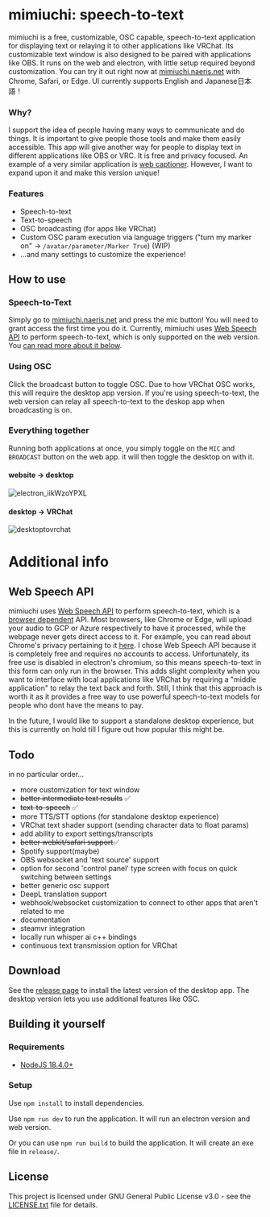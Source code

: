 # mimiuchi: speech-to-text
mimiuchi is a free, customizable, OSC capable, speech-to-text application for displaying text or relaying it to other applications like VRChat. Its customizable text window is also designed to be paired with applications like OBS. It runs on the web and electron, with little setup required beyond customization. You can try it out right now at [mimiuchi.naeris.net](https://mimiuchi.naeris.net/) with Chrome, Safari, or Edge. UI currently supports English and Japanese日本語！

### Why?
I support the idea of people having many ways to communicate and do things. It is important to give people those tools and make them easily accessible. This app will give another way for people to display text in different applications like OBS or VRC. It is free and privacy focused. An example of a very similar application is [web captioner](https://webcaptioner.com/). However, I want to expand upon it and make this version unique!

### Features
- Speech-to-text
- Text-to-speech
- OSC broadcasting (for apps like VRChat)
- Custom OSC param execution via language triggers ("turn my marker on" -> `/avatar/parameter/Marker True`) (WIP)
- ...and many settings to customize the experience!

## How to use
### Speech-to-Text
Simply go to [mimiuchi.naeris.net](https://mimiuchi.naeris.net/) and press the mic button! You will need to grant access the first time you do it. Currently, mimiuchi uses [Web Speech API](https://developer.mozilla.org/en-US/docs/Web/API/Web_Speech_API) to perform speech-to-text, which is only supported on the web version. You [can read more about it below](#web-speech-api).

### Using OSC
Click the broadcast button to toggle OSC. Due to how VRChat OSC works, this will require the desktop app version. If you're using speech-to-text, the web version can relay all speech-to-text to the deskop app when broadcasting is on.

### Everything together
Running both applications at once, you simply toggle on the `MIC` and `BROADCAST` button on the web app. it will then toggle the desktop on with it.

#### website -> desktop
![electron_iikWzoYPXL](https://user-images.githubusercontent.com/9059594/226288125-b09fcf3e-6a98-41e3-a84d-f382845e3a22.gif)

#### desktop -> VRChat
![desktoptovrchat](https://user-images.githubusercontent.com/9059594/226288753-1232f6e4-08db-4dd7-a28f-f5506b9f7668.gif)

# Additional info
## Web Speech API
mimiuchi uses [Web Speech API](https://developer.mozilla.org/en-US/docs/Web/API/Web_Speech_API) to perform speech-to-text, which is a [browser dependent](https://developer.mozilla.org/en-US/docs/Web/API/Web_Speech_API#browser_compatibility) API. Most browsers, like Chrome or Edge, will upload your audio to GCP or Azure respectively to have it processed, while the webpage never gets direct access to it. For example, you can read about Chrome's privacy pertaining to it [here](https://www.google.com/chrome/privacy/whitepaper.html#speech). I chose Web Speech API because it is completely free and requires no accounts to access. Unfortunately, its free use is disabled in electron's chromium, so this means speech-to-text in this form can only run in the browser. This adds slight complexity when you want to interface with local applications like VRChat by requiring a "middle application" to relay the text back and forth. Still, I think that this approach is worth it as it provides a free way to use powerful speech-to-text models for people who dont have the means to pay.

In the future, I would like to support a standalone desktop experience, but this is currently on hold till I figure out how popular this might be.

## Todo
in no particular order...
- more customization for text window
- ~~better intermediate text results~~ ✅
- ~~text-to-speech~~ ✅
- more TTS/STT options (for standalone desktop experience)
- VRChat text shader support (sending character data to float params)
- add ability to export settings/transcripts
- ~~better webkit/safari support~~✅
- Spotify support(maybe)
- OBS websocket and 'text source' support
- option for second 'control panel' type screen with focus on quick switching between settings
- better generic osc support
- DeepL translation support
- webhook/websocket customization to connect to other apps that aren't related to me
- documentation
- steamvr integration
- locally run whisper ai c++ bindings
- continuous text transmission option for VRChat

## Download
See the [release page](https://github.com/naexris/mimiuchi/releases) to install the latest version of the desktop app. The desktop version lets you use additional features like OSC.

## Building it yourself
### Requirements
- [NodeJS 18.4.0+](https://nodejs.org/en/)

### Setup

Use `npm install` to install dependencies.

Use `npm run dev` to run the application. It will run an electron version and web version.

Or you can use `npm run build` to build the application. It will create an exe file in `release/`.

## License
This project is licensed under GNU General Public License v3.0 - see the [LICENSE.txt](LICENSE.txt) file for details.
